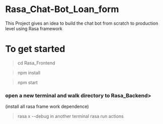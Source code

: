 # Rasa_Chat-Bot_Loan_form
This Project gives an idea to build the chat bot from scratch to production level using Rasa framework



# To get started

> cd Rasa_Frontend

> npm install 


> npm start 



### open a new terminal and walk directory to Rasa_Backend> 

(install all rasa frame work dependence)

> rasa x --debug
in another terminal 
> rasa run actions

